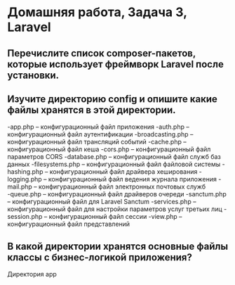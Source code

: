 # Домашняя работа, Задача 3, Laravel
## Перечислите список composer-пакетов, которые использует фреймворк Laravel после установки.


## Изучите директорию config и опишите какие файлы хранятся в этой директории.
-app.php – конфигурационный файл приложения 
-auth.php – конфигурационный файл аутентификации 
-broadcasting.php – конфигурационный файл трансляций событий 
-cache.php – конфигурационный файл кеша 
-cors.php – конфигурационный файл параметров CORS 
-database.php – конфигурационный файл служб баз данных 
-filesystems.php – конфигурационный файл файловой системы 
-hashing.php – конфигурационный файл драйвера хеширования 
-logging.php – конфигурационный файл ведения журнала приложения 
-mail.php – конфигурационный файл электронных почтовых служб  
-queue.php – конфигурационный файл драйверов очереди 
-sanctum.php – конфигурационный файл для Laravel Sanctum 
-services.php – конфигурационный файл для настройки параметров услуг третьих лиц 
-session.php – конфигурационный файл сессии 
-view.php – конфигурационный файл представлений

## В какой директории хранятся основные файлы классы с бизнес-логикой приложения?
Директория app